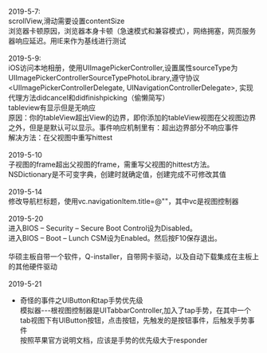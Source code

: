 2019-5-7:<br>
scrollView,滑动需要设置contentSize<br>
浏览器卡顿原因，浏览器本身卡顿（急速模式和兼容模式），网络拥塞，网页服务器响应延迟。用IE来作为基线进行测试<br>
<br>
2019-5-9:<br>
iOS访问本地相册，使用UIImagePickerController,设置属性sourceType为UIImagePickerControllerSourceTypePhotoLibrary,遵守协议<UIImagePickerControllerDelegate, UINavigationControllerDelegate>, 实现代理方法didcancel和didfinishpicking（偷懒简写）<br>
tableview有显示但是无响应<br>
原因：你的tableView超出View的边界，即你添加的tableView视图在父视图边界之外，但是是默认可以显示。事件响应机制里有：超出边界部分不响应事件<br>
解决方法：在父视图中重写hittest<br>
<br>
2019-5-10<br>
子视图的frame超出父视图的frame，需重写父视图的hittest方法。<br>
NSDictionary是不可变字典，创建时就确定值，创建完成不可修改其值<br>
<br>
2019-5-14<br>
修改导航栏标题，使用vc.navigationItem.title=@""，其中vc是视图控制器<br>
<br>
2019-5-20<br>
进入BIOS – Security – Secure Boot Control设为Disabled。<br>
进入BIOS – Boot – Lunch CSM设为Enabled。然后按F10保存退出。<br>
<br>
华硕主板自带一个软件，Q-installer，自带网卡驱动，以及自动下载集成在主板上的其他硬件驱动<br>
<br>
2019-5-21<br>
+ 奇怪的事件之UIButton和tap手势优先级<br>
模拟器---根视图控制器是UITabbarController,加入了tap手势，在其中一个tab视图下有UIButton按钮，点击按钮，先触发的是按钮事件，后触发手势事件<br>
按照苹果官方说明文档，应该是手势的优先级大于responder<br>
<br>
<br>
<br>
<br>
<br>
<br>
<br>
<br>
<br>
<br>
<br>
<br>
